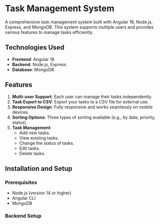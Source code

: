 # Task Management System

A comprehensive task management system built with Angular 18, Node.js, Express, and MongoDB. This system supports multiple users and provides various features to manage tasks efficiently.

## Technologies Used

- **Frontend**: Angular 18
- **Backend**: Node.js, Express
- **Database**: MongoDB

## Features

1. **Multi-user Support**: Each user can manage their tasks independently.
2. **Task Export to CSV**: Export your tasks to a CSV file for external use.
3. **Responsive Design**: Fully responsive and works seamlessly on mobile devices.
4. **Sorting Options**: Three types of sorting available (e.g., by date, priority, status).
5. **Task Management**:
   - Add new tasks.
   - View existing tasks.
   - Change the status of tasks.
   - Edit tasks.
   - Delete tasks.

## Installation and Setup

### Prerequisites

- Node.js (version 14 or higher)
- Angular CLI
- MongoDB

### Backend Setup
